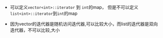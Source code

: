 - 可以定义`vector<int>::iterator` 到 `int`的map，
	但是不可以定义`list<int>::iterator`到`int`的map

- 因为vector的迭代器是随机访问迭代器,可以比较大小，而list的迭代器是双向迭代器，不可以比较,大小
